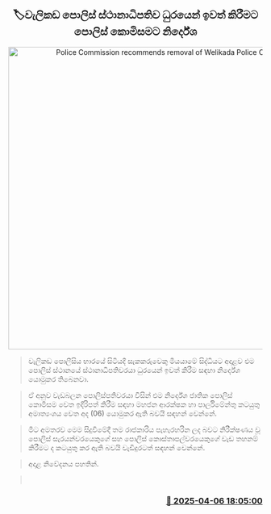 <p align='center'><b><h2 align='center' title='Police Commission recommends removal of Welikada Police OIC'>🏷වැලිකඩ පොලිස් ස්ථානාධිපතිව ධුරයෙන් ඉවත් කිරීමට පොලිස් කොමිසමට නිර්දේශ </h2></b></p>
<p align='center'><img src='https://helakuru.sgp1.cdn.digitaloceanspaces.com/esana/images/lib/srilanka-police[1].jpg' width='600' alt='Police Commission recommends removal of Welikada Police OIC'></p>

> වැලිකඩ පොලීසිය භාරයේ සිටියදී සැකකරුවෙකු මියයාමේ සිද්ධියට අදාළව එම පොලිස් ස්ථානයේ ස්ථානාධිපතිවරයා ධුරයෙන් ඉවත් කිරීම සඳහා නිර්දේශ යොමුකර තිබෙනවා.

> ඒ අනුව වැඩබලන පොලිස්පතිවරයා විසින් එම නිර්දේශ ජාතික පොලිස් කොමිසම වෙත ඉදිරිපත් කිරීම සඳහා මහජන ආරක්ෂක හා පාර්ලිමේන්තු කටයුතු අමාත්‍යංශය වෙත අද (06) යොමුකර ඇති බවයි සඳහන් වෙන්නේ.

> මීට අමතරව මෙම සිදුවීමේදී තම රාජකාරිය පැහැරහරින ලද බවට නිරීක්ෂණය වූ පොලිස් සැරයන්වරයෙකුගේ සහ පොලිස් කොස්තාපල්වරයෙකුගේ වැඩ තහනම් කිරීමට ද කටයුතු කර ඇති බවයි වැඩිදුරටත් සඳහන් වෙන්නේ.

> අදාළ නිවේදනය පහතින්.

>  



<h3 align='right'><a href='https://www.helakuru.lk/esana/p/109006/'>📅 2025-04-06 18:05:00</a></h3>
